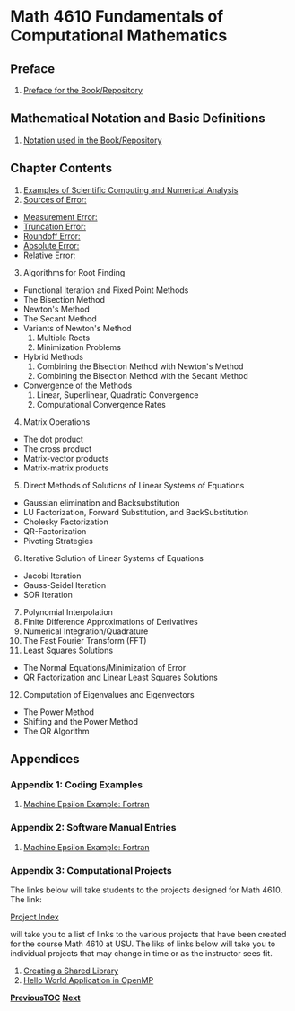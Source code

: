 # Math 4610 Fundamentals of Computational Mathematics

## Preface

1. [Preface for the Book/Repository](https://jvkoebbe.github.io/math4610/frontMatter/preface)

## Mathematical Notation and Basic Definitions

1. [Notation used in the Book/Repository](https://jvkoebbe.github.io/math4610/basicReview/notation)

## Chapter Contents

1. [Examples of Scientific Computing and Numerical Analysis](https://jvkoebbe.github.io/math4610/chapter01/examples)
2. [Sources of Error:](https://jvkoebbe.github.io/math4610/chapter02/sourcesOfError)
  * [Measurement Error:](https://jvkoebbe.github.io/math4610/chapter02/measurementError)
  * [Truncation Error:](https://jvkoebbe.github.io/math4610/chapter02/truncationError)
  * [Roundoff Error:](https://jvkoebbe.github.io/math4610/chapter02/roundoffError)
  * [Absolute Error:](https://jvkoebbe.github.io/math4610/chapter02/absoluteError)
  * [Relative Error:](https://jvkoebbe.github.io/math4610/chapter02/relativeError)
3. Algorithms for Root Finding
  * Functional Iteration and Fixed Point Methods
  * The Bisection Method
  * Newton's Method
  * The Secant Method
  * Variants of Newton's Method
    1. Multiple Roots
    2. Minimization Problems
  * Hybrid Methods
    1. Combining the Bisection Method with Newton's Method
    2. Combining the Bisection Method with the Secant Method
  * Convergence of the Methods
    1. Linear, Superlinear, Quadratic Convergence
    2. Computational Convergence Rates
4. Matrix Operations
  * The dot product
  * The cross product
  * Matrix-vector products
  * Matrix-matrix products
5. Direct Methods of Solutions of Linear Systems of Equations
  * Gaussian elimination and Backsubstitution
  * LU Factorization, Forward Substitution, and BackSubstitution
  * Cholesky Factorization
  * QR-Factorization
  * Pivoting Strategies
6. Iterative Solution of Linear Systems of Equations
  * Jacobi Iteration
  * Gauss-Seidel Iteration
  * SOR Iteration
7. Polynomial Interpolation
8. Finite Difference Approximations of Derivatives
9. Numerical Integration/Quadrature
10. The Fast Fourier Transform (FFT)
11. Least Squares Solutions
  * The Normal Equations/Minimization of Error
  * QR Factorization and Linear Least Squares Solutions
12. Computation of Eigenvalues and Eigenvectors
  * The Power Method
  * Shifting and the Power Method
  * The QR Algorithm
  
## Appendices

### Appendix 1: Coding Examples

  1. [Machine Epsilon Example: Fortran](https://jvkoebbe.github.io/math4610/appendix01/maceps)

### Appendix 2: Software Manual Entries

 1. [Machine Epsilon Example: Fortran](https://jvkoebbe.github.io/math4610/appendix02/softwareManualTemplate)
 
### Appendix 3: Computational Projects

The links below will take students to the projects designed for Math 4610. The link:

[Project Index](https://jvkoebbe.github.io/math4610/projects/indexOfProjects)

will take you to a list of links to the various projects that have been created for the course Math 4610 at USU. The liks of
links below will take you to individual projects that may change in time or as the instructor sees fit.
 
 1. [Creating a Shared Library](https://jvkoebbe.github.io/math4610/projects/sharedLibraryProject)
 2. [Hello World Application in OpenMP](https://jvkoebbe.github.io/math4610/projects/helloWorldProject)
 
 [**Previous**](https://jvkoebbe.github.io/math4610/frontMatter/preface)[**TOC**](https://jvkoebbe.github.io/math4610/frontMatter/preface) [**Next**](https://jvkoebbe.github.io/math4610/frontMatter/preface)
